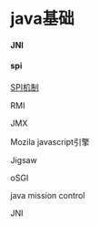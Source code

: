 # java基础

#### JNI

#### spi

[SPI机制](https://mp.weixin.qq.com/s/Y-PFZwzSORsznJYRfiM3DA)

RMI

JMX

Mozila javascript引擎

Jigsaw

oSGI

java mission control

JNI